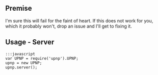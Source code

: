 ## Premise

I'm sure this will fail for the faint of heart. If this does not work for you, which it probably won't, drop an issue and I'll get to fixing it.

## Usage - Server

	:::javascript
	var UPNP = require('upnp').UPNP;
	upnp = new UPNP;
	upnp.server();
